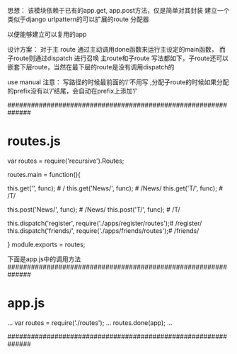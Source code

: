 思想：
  该模块依赖于已有的app.get, app.post方法，仅是简单对其封装
  建立一个类似于django urlpattern的可以扩展的route 分配器

  以便能够建立可以复用的app

  设计方案：
    对于主 route 通过主动调用done函数来运行主设定的main函数，
    而子route则通过dispatch 进行召唤
    主route和子route 写法都如下，子route还可以嵌套下层route，当然在最下层的route是没有调用dispatch的

  use manual
  注意： 写路径的时候最前面的‘/’不用写 ,分配子route的时候如果分配的prefix没有以‘/’结尾，会自动在prefix上添加‘/’

 
##############################################################
# routes.js

var routes = require('recursive').Routes;

routes.main = function(){

   this.get('', func);                                        # /
   this.get('News/', func);                                   # /News/
   this.get('T/', func);                                      # /T/

   this.post('News/', func);                                  # /News/
   this.post('T/', func);                                     # /T/

   this.dispatch('register', require('./apps/register/routes');# /register/
   this.dispatch('friends/', require('./apps/friends/routes');#  /friends/

   }
 module.exports = routes;


下面是app.js中的调用方法
 ##############################################################

 # app.js
 ...
 var routes = require('./routes');
 ...
 routes.done(app);
 ...

 ##############################################################









